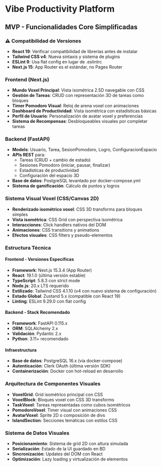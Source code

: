 # Vibe Productivity Platform

## MVP - Funcionalidades Core Simplificadas

### ⚠️ Compatibilidad de Versiones
- **React 19**: Verificar compatibilidad de librerías antes de instalar
- **Tailwind CSS v4**: Nueva sintaxis y sistema de plugins
- **ESLint 9**: Usa flat config en lugar de .eslintrc
- **Next.js 15**: App Router es el estándar, no Pages Router

### Frontend (Next.js)

- **Mundo Voxel Principal**: Vista isométrica 2.5D navegable con CSS
- **Gestión de Tareas**: CRUD con representación 3D de tareas como bloques
- **Timer Pomodoro Visual**: Reloj de arena voxel con animaciones
- **Dashboard de Productividad**: Vista isométrica con estadísticas básicas
- **Perfil de Usuario**: Personalización de avatar voxel y preferencias
- **Sistema de Recompensas**: Desbloqueables visuales por completar tareas

### Backend (FastAPI)

- **Models**: Usuario, Tarea, SesionPomodoro, Logro, ConfiguracionEspacio
- **APIs REST** para:
  - Tareas (CRUD + cambio de estado)
  - Sesiones Pomodoro (iniciar, pausar, finalizar)
  - Estadísticas de productividad
  - Configuración del espacio 3D
- **Base de datos**: PostgreSQL levantado por docker-compose.yml
- **Sistema de gamificación**: Cálculo de puntos y logros

### Sistema Visual Voxel (CSS/Canvas 2D)

- **Renderizado isométrico voxel**: CSS 3D transforms para bloques simples
- **Vista isométrica**: CSS Grid con perspectiva isométrica
- **Interacciones**: Click handlers nativos del DOM
- **Animaciones**: CSS transitions y animations
- **Efectos visuales**: CSS filters y pseudo-elementos

### Estructura Técnica

#### Frontend - Versiones Específicas
- **Framework**: Next.js 15.3.4 (App Router)
- **React**: 19.1.0 (última versión estable)
- **TypeScript**: 5.8.3 con strict mode
- **Node.js**: 20.x LTS requerido
- **Estilizado**: Tailwind CSS 4.1.10 (v4 con nuevo sistema de configuración)
- **Estado Global**: Zustand 5.x (compatible con React 19)
- **Linting**: ESLint 9.29.0 con flat config

#### Backend - Stack Recomendado
- **Framework**: FastAPI 0.115.x
- **ORM**: SQLAlchemy 2.x
- **Validación**: Pydantic 2.x
- **Python**: 3.11+ recomendado

#### Infraestructura
- **Base de datos**: PostgreSQL 16.x (via docker-compose)
- **Autenticación**: Clerk OAuth (última versión SDK)
- **Containerización**: Docker con hot-reload en desarrollo

### Arquitectura de Componentes Visuales

- **VoxelGrid**: Grid isométrico principal con CSS
- **VoxelBlock**: Bloques voxel con CSS 3D transforms
- **TaskVoxel**: Tareas representadas como cubos isométricos
- **PomodoroVoxel**: Timer visual con animaciones CSS
- **AvatarVoxel**: Sprite 2D o composición de divs
- **IslandSection**: Secciones temáticas con estilos CSS

### Sistema de Datos Visuales

- **Posicionamiento**: Sistema de grid 2D con altura simulada
- **Serialización**: Estado de la UI guardado en BD
- **Sincronización**: Updates del DOM con React
- **Optimización**: Lazy loading y virtualización de elementos